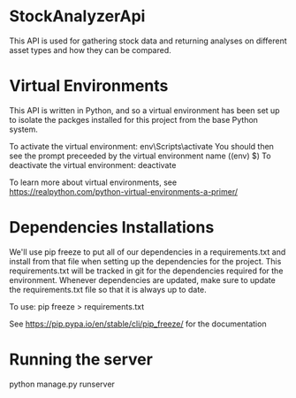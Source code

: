# StockAnalyzerApi
This API is used for gathering stock data and returning analyses on different asset types and how they can be compared.

# Virtual Environments
This API is written in Python, and so a virtual environment has been set up to isolate the packges installed for this project
from the base Python system.

To activate the virtual environment: env\Scripts\activate
  You should then see the prompt preceeded by the virtual environment name ((env) $)
To deactivate the virtual environment: deactivate

To learn more about virtual environments, see https://realpython.com/python-virtual-environments-a-primer/

# Dependencies Installations

We'll use pip freeze to put all of our dependencies in a requirements.txt and install from that file when setting up the dependencies for the project.
This requirements.txt will be tracked in git for the dependencies required for the environment. Whenever dependencies are updated, make sure to update
the requirements.txt file so that it is always up to date.

To use: pip freeze > requirements.txt

See https://pip.pypa.io/en/stable/cli/pip_freeze/ for the documentation

# Running the server
python manage.py runserver

